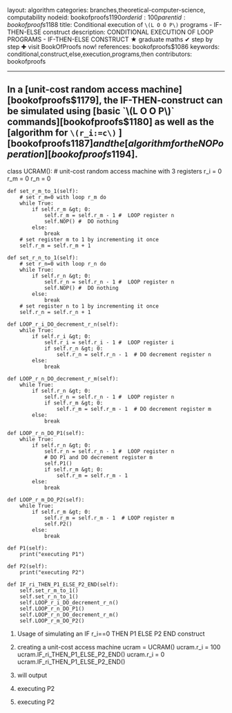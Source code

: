 layout: algorithm
categories: branches,theoretical-computer-science, computability
nodeid: bookofproofs$1190
orderid: 100
parentid: bookofproofs$1188
title: Conditional execution of `\(L O O P\)` programs - IF-THEN-ELSE construct
description: CONDITIONAL EXECUTION OF LOOP PROGRAMS - IF-THEN-ELSE CONSTRUCT &#9733; graduate maths &#10004; step by step &#10010; visit BookOfProofs now!
references: bookofproofs$1086
keywords: conditional,construct,else,execution,programs,then
contributors: bookofproofs

---
In a [unit-cost random access machine][bookofproofs$1179], the IF-THEN-construct can be simulated using  [basic `\(L O O P\)` commands][bookofproofs$1180] as well as the [algorithm for `\(r_i:=c\)` ][bookofproofs$1187]  and the [algorithm for the NOP operation][bookofproofs$1194].
---

class UCRAM():
    # unit-cost random access machine with 3 registers
    r_i = 0
    r_m = 0
    r_n = 0

    def set_r_m_to_1(self):
        # set r_m=0 with loop r_m do
        while True:
            if self.r_m &gt; 0:
                self.r_m = self.r_m - 1 #  LOOP register n
                self.NOP() #  DO nothing
            else:
                break
        # set register m to 1 by incrementing it once
        self.r_m = self.r_m + 1

    def set_r_n_to_1(self):
        # set r_n=0 with loop r_n do
        while True:
            if self.r_n &gt; 0:
                self.r_n = self.r_n - 1 #  LOOP register n
                self.NOP() #  DO nothing
            else:
                break
        # set register n to 1 by incrementing it once
        self.r_n = self.r_n + 1

    def LOOP_r_i_DO_decrement_r_n(self):
        while True:
            if self.r_i &gt; 0:
                self.r_i = self.r_i - 1 #  LOOP register i
                if self.r_n &gt; 0:
                    self.r_n = self.r_n - 1  # DO decrement register n
            else:
                break

    def LOOP_r_n_DO_decrement_r_m(self):
        while True:
            if self.r_n &gt; 0:
                self.r_n = self.r_n - 1 #  LOOP register n
                if self.r_m &gt; 0:
                    self.r_m = self.r_m - 1  # DO decrement register m
            else:
                break

    def LOOP_r_n_DO_P1(self):
        while True:
            if self.r_n &gt; 0:
                self.r_n = self.r_n - 1 #  LOOP register n
                # DO P1 and DO decrement register m
                self.P1()
                if self.r_m &gt; 0:
                    self.r_m = self.r_m - 1
            else:
                break

    def LOOP_r_m_DO_P2(self):
        while True:
            if self.r_m &gt; 0:
                self.r_m = self.r_m - 1  # LOOP register m
                self.P2()
            else:
                break

    def P1(self):
        print("executing P1")

    def P2(self):
        print("executing P2")

    def IF_ri_THEN_P1_ELSE_P2_END(self):
        self.set_r_m_to_1()
        self.set_r_n_to_1()
        self.LOOP_r_i_DO_decrement_r_n()
        self.LOOP_r_n_DO_P1()
        self.LOOP_r_n_DO_decrement_r_m()
        self.LOOP_r_m_DO_P2()


1. Usage of simulating an IF r_i==0 THEN P1 ELSE P2 END construct
1. creating a unit-cost access machine
ucram = UCRAM()
ucram.r_i = 100
ucram.IF_ri_THEN_P1_ELSE_P2_END()
ucram.r_i = 0
ucram.IF_ri_THEN_P1_ELSE_P2_END()


1. will output
1. executing P2
1. executing P2
